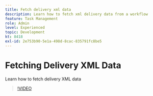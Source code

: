 ```yaml
---
title: Fetch delivery xml data
description: Learn how to fetch xml delivery data from a workflow
feature: Task Management
role: Admin
level: Experienced
topic: Development
kt: 8418
exl-id: 2e753b90-5e1a-498d-8cac-835791fc8be5
---
```

# Fetching Delivery XML Data

Learn how to fetch delivery XML data

>[!VIDEO](https://video.tv.adobe.com/v/335949?quality=12)
